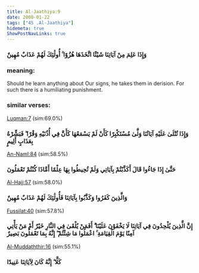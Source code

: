 ```yaml
---
title: Al-Jaathiya:9
date: 2008-01-22
tags: ["45 .Al-Jaathiya"]
hidemeta: true 
ShowPostNavLinks: true 
---
```

### وَإِذَا عَلِمَ مِنْ آيَاتِنَا شَيْئًا اتَّخَذَهَا هُزُوًا ۚ أُولَٰئِكَ لَهُمْ عَذَابٌ مُهِينٌ
### meaning: 
Should he learn anything about Our signs, he takes them in derision. For such there is a humiliating punishment.
### similar verses: 

[Luqman:7](/31/7) (sim:69.0%)

### وَإِذَا تُتْلَىٰ عَلَيْهِ آيَاتُنَا وَلَّىٰ مُسْتَكْبِرًا كَأَنْ لَمْ يَسْمَعْهَا كَأَنَّ فِي أُذُنَيْهِ وَقْرًا ۖ فَبَشِّرْهُ بِعَذَابٍ أَلِيمٍ

[An-Naml:84](/27/84) (sim:58.5%)

### حَتَّىٰ إِذَا جَاءُوا قَالَ أَكَذَّبْتُمْ بِآيَاتِي وَلَمْ تُحِيطُوا بِهَا عِلْمًا أَمَّاذَا كُنْتُمْ تَعْمَلُونَ

[Al-Hajj:57](/22/57) (sim:58.0%)

### وَالَّذِينَ كَفَرُوا وَكَذَّبُوا بِآيَاتِنَا فَأُولَٰئِكَ لَهُمْ عَذَابٌ مُهِينٌ

[Fussilat:40](/41/40) (sim:57.8%)

### إِنَّ الَّذِينَ يُلْحِدُونَ فِي آيَاتِنَا لَا يَخْفَوْنَ عَلَيْنَا ۗ أَفَمَنْ يُلْقَىٰ فِي النَّارِ خَيْرٌ أَمْ مَنْ يَأْتِي آمِنًا يَوْمَ الْقِيَامَةِ ۚ اعْمَلُوا مَا شِئْتُمْ ۖ إِنَّهُ بِمَا تَعْمَلُونَ بَصِيرٌ

[Al-Muddaththir:16](/74/16) (sim:55.1%)

### كَلَّا ۖ إِنَّهُ كَانَ لِآيَاتِنَا عَنِيدًا
